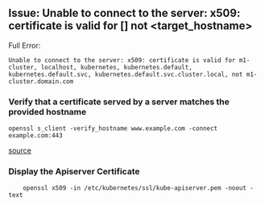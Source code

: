 ## Issue: Unable to connect to the server: x509: certificate is valid for [<hostnames>] not <target_hostname>
Full Error:

    Unable to connect to the server: x509: certificate is valid for m1-cluster, localhost, kubernetes, kubernetes.default, kubernetes.default.svc, kubernetes.default.svc.cluster.local, not m1-cluster.domain.com
    
### Verify that a certificate served by a server matches the provided hostname   

    openssl s_client -verify_hostname www.example.com -connect example.com:443
  
  [source](https://www.freecodecamp.org/news/openssl-command-cheatsheet-b441be1e8c4a/)


### Display the Apiserver Certificate

        openssl x509 -in /etc/kubernetes/ssl/kube-apiserver.pem -noout -text
